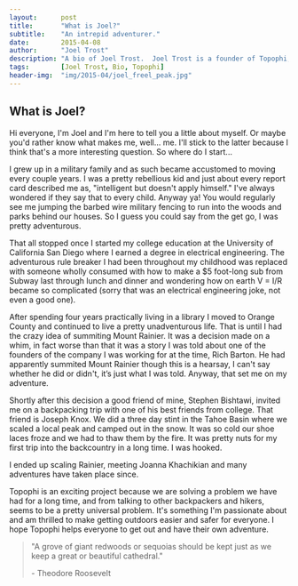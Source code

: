 ```yaml
---
layout:      post
title:       "What is Joel?"
subtitle:    "An intrepid adventurer."
date:        2015-04-08
author:      "Joel Trost"
description: "A bio of Joel Trost.  Joel Trost is a founder of Topophi, a website looking to make data regarding the great American outdoors easily accessible to everyone."
tags:        [Joel Trost, Bio, Topophi]
header-img:  "img/2015-04/joel_freel_peak.jpg"
---
```


<h2 class="section-heading">What is Joel?</h2>

<p>Hi everyone, I'm Joel and I'm  here to tell you a little about myself.  Or maybe you'd rather know what makes me, well... me.  I'll stick to the latter because I think that's a more interesting question.  So where do I start... 
<p>

 <p>I grew up in a military family and as such became accustomed to moving every couple years.  I was a pretty rebellious kid and just about every report card described me as, "intelligent but doesn't apply himself."  I've always wondered if they say that to every child.  Anyway ya!  You would regularly see me jumping the barbed wire military fencing to run into the woods and parks behind our houses.  So I guess you could say from the get go, I was pretty adventurous.
<p>

<p>That all stopped once I started my college education at the University of California San Diego where I earned a degree in electrical engineering.  The adventurous rule breaker I had been throughout my childhood was replaced with someone wholly consumed with how to make a $5 foot-long sub from Subway last through lunch and dinner and wondering how on earth V = I/R became so complicated (sorry that was an electrical engineering joke, not even a good one).<p>

<p>After spending four years practically living in a library I moved to Orange County and continued to live a pretty unadventurous life.  That is until I had the crazy idea of summiting Mount Rainier.  It was a decision made on a whim, in fact worse than that it was a story I was told about one of the founders of the company I was working for at the time, Rich Barton.  He had apparently summited Mount Rainier though this is a hearsay, I can't say whether he did or didn't, it’s just what I was told.  Anyway, that set me on my adventure.
<p>

<p>Shortly after this decision a good friend of mine, Stephen Bishtawi, invited me on a backpacking trip with one of his best friends from college.  That friend is Joseph Knox.  We did a three day stint in the Tahoe Basin where we scaled a local peak and camped out in the snow.  It was so cold our shoe laces froze and we had to thaw them by the fire.  It was pretty nuts for my first trip into the backcountry in a long time.  I was hooked.
<p>
<p>I ended up scaling Rainier, meeting Joanna Khachikian and many adventures have taken place since.<p>

<p>Topophi is an exciting project because we are solving a problem we have had for a long time, and from talking to other backpackers and hikers, seems to be a pretty universal problem.  It's something I'm passionate about and am thrilled to make getting outdoors easier and safer for everyone.  I hope Topophi helps everyone to get out and have their own adventure.</p>




<blockquote>"A grove of giant redwoods or sequoias should be kept just as we keep a great or beautiful cathedral." 
  <p>- Theodore Roosevelt
</blockquote>